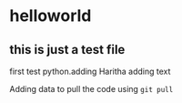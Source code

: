 # helloworld

## this is just a test file


first test
python.adding
Haritha adding text



Adding data to pull the code using `git pull`
